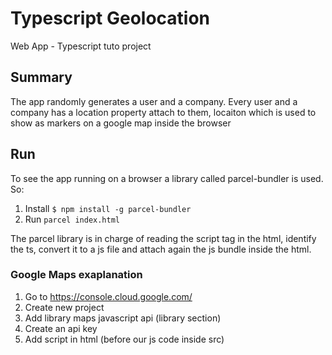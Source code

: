 # Typescript Geolocation

Web App - Typescript tuto project

## Summary

The app randomly generates a user and a company. Every user and a company has a location property attach to them, locaiton which is used to show as markers on a google map inside the browser

## Run

To see the app running on a browser a library called parcel-bundler is used.
So:

1. Install `$ npm install -g parcel-bundler`
1. Run `parcel index.html`

The parcel library is in charge of reading the script tag in the html, identify the ts, convert it to a js file and attach again the js bundle inside the html.

### Google Maps exaplanation

1. Go to https://console.cloud.google.com/
2. Create new project
3. Add library maps javascript api (library section)
4. Create an api key
5. Add script in html (before our js code inside src)
